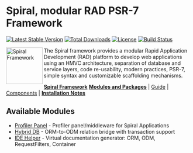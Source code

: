 Spiral, modular RAD PSR-7 Framework
=======================
[![Latest Stable Version](https://poser.pugx.org/spiral/application/v/stable)](https://packagist.org/packages/spiral/application) [![Total Downloads](https://poser.pugx.org/spiral/application/downloads)](https://packagist.org/packages/spiral/application) [![License](https://poser.pugx.org/spiral/application/license)](https://packagist.org/packages/spiral/application) [![Build Status](https://travis-ci.org/spiral/application.svg?branch=master)](https://travis-ci.org/spiral/application)

<img src="https://raw.githubusercontent.com/spiral/guide/master/resources/logo.png" height="100px" alt="Spiral Framework" align="left"/>

The Spiral framework provides a modular Rapid Application Development (RAD) platform to develop web applications using an HMVC architecture, separation of database and service layers, code re-usability, modern practices, PSR-7, simple syntax and customizable scaffolding mechanisms.

[**Spiral Framework**](https://github.com/spiral/spiral) [**Modules and Packages**](https://github.com/spiral-modules) | [Guide](https://github.com/spiral/guide) | [Components](https://github.com/spiral/components) | [**Installation Notes**](https://github.com/spiral/guide/blob/master/installation.md)

Available Modules
--------
- [Profiler Panel](https://github.com/spiral-modules/profiler) - Profiler panel/middleware for Spiral Applications
- [Hybrid DB](https://github.com/spiral-modules/hybrid-db) - ORM-to-ODM relation bridge with transaction support
- [IDE Helper](https://github.com/spiral-modules/ide-helper) - Virtual documentation generator: ORM, ODM, RequestFilters, Container
